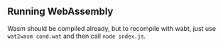 ## Running WebAssembly

Wasm should be compiled already, but to recompile with wabt, just use `wat2wasm cond.wat` and then call `node index.js`.

